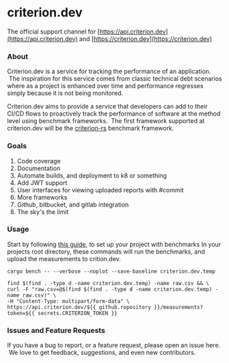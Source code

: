 # criterion.dev
The official support channel for [https://api.criterion.dev](https://api.criterion.dev) and [https://criterion.dev](https://criterion.dev)

### About
Criterion.dev is a service for tracking the performance of an application.  The inspiration for this service comes from classic technical debt scenarios where as a project is enhanced over time and performance regresses simply because it is not being monitored.

Criterion.dev aims to provide a service that developers can add to their CI/CD flows to proactively track the performance of software at the method level using benchmark frameworks.  The first framework supported at criterion.dev will be the [criterion-rs](https://github.com/bheisler/criterion.rs) benchmark framework.  

### Goals
1) Code coverage
2) Documentation
3) Automate builds, and deployment to k8 or something
4) Add JWT support
5) User interfaces for viewing uploaded reports with #commit
6) More frameworks
7) Github, bitbucket, and gitlab integration
8) The sky's the limit

### Usage
Start by following [this guide](https://bheisler.github.io/criterion.rs/book/getting_started.html), to set up your project with benchmarks
In your projects root directory, these commands will run the benchmarks, and upload the measurements to crition.dev.

`cargo bench -- --verbose --noplot --save-baseline criterion.dev.temp`
```
find $(find . -type d -name criterion.dev.temp) -name raw.csv && \
curl -F "raw.csv=@$(find $(find . -type d -name criterion.dev.temp) -name raw.csv)" \
-H "Content-Type: multipart/form-data" \
https://api.criterion.dev/${{ github.repository }}/measurements?token=${{ secrets.CRITERION_TOKEN }}
```

### Issues and Feature Requests
If you have a bug to report, or a feature request, please open an issue here.  We love to get feedback, suggestions, and even new contributors.  
